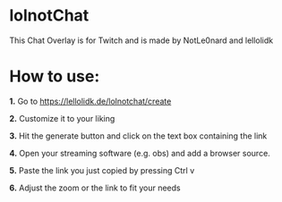 # lolnotChat

This Chat Overlay is for Twitch and is made by NotLe0nard and lellolidk

# How to use:

**1.** Go to https://lellolidk.de/lolnotchat/create

**2.** Customize it to your liking

**3.** Hit the generate button and click on the text box containing the link

**4.** Open your streaming software (e.g. obs) and add a browser source.

**5.** Paste the link you just copied by pressing Ctrl v

**6.** Adjust the zoom or the link to fit your needs

